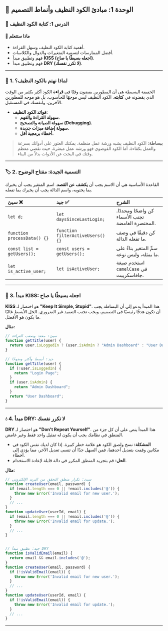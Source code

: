 ## 📐 الوحدة 1: مبادئ الكود النظيف وأنماط التصميم

### 📘 الدرس 1: كتابة الكود النظيف

#### 🧠 **ماذا ستتعلم**
* أهمية كتابة الكود النظيف وسهل القراءة.
* أفضل الممارسات لتسمية المتغيرات والدوال والكلاسات.
* فهم وتطبيق مبدأ **KISS (اجعله بسيطًا يا صاح)**.
* فهم وتطبيق مبدأ **DRY (لا تكرر نفسك)**.

---
### 🤔 1. لماذا نهتم بالكود النظيف؟
الحقيقة البسيطة هي أن المطورين يقضون وقتًا في **قراءة** الكود أكثر بكثير من الوقت الذي يقضونه في **كتابته**. الكود النظيف ليس موجهًا للحاسوب، بل هو موجه للمطورين الآخرين، ولنفسك في المستقبل.

* **فوائد الكود النظيف:**
    * **سهولة القراءة والفهم.**
    * **سهولة الصيانة والتصحيح (Debugging).**
    * **سهولة إضافة ميزات جديدة.**
    * **أخطاء برمجية أقل.**

> **ببساطة:** الكود النظيف يشبه ورشة عمل منظمة. يمكنك العثور على أدواتك بسرعة والعمل بكفاءة. أما الكود الفوضوي فهو ورشة عمل مبعثرة، حيث تقضي معظم وقتك في البحث عن الأدوات بدلاً من البناء.

---
### 🏷️ 2. التسمية الجيدة: مفتاح الوضوح
القاعدة الأساسية هي أن الاسم يجب أن **يكشف عن القصد**. اسم المتغير يجب أن يخبرك بما يحتويه، واسم الدالة يجب أن يخبرك بما تفعله.

| سيئ ❌ | جيد ✅ | الشرح |
| :--- | :--- | :--- |
| `let d;` | `let daysSinceLastLogin;`| كن واضحًا ومحددًا. تجنب الأسماء المختصرة الغامضة. |
| `function processData() {}` | `function filterActiveUsers() {}` | كن دقيقًا في وصف ما تفعله الدالة. |
| `const list = getUsers();`| `const users = getUsers();` | سمِّ المتغير بناءً على ما يمثله، وليس نوعه. |
| `let is_active_user;` | `let isActiveUser;` | استخدم صيغة `camelCase` في جافاسكريبت. |

---
### 💋 3. مبدأ KISS: اجعله بسيطًا يا صاح
**KISS** هو اختصار لـ **"Keep It Simple, Stupid"**. هذا المبدأ يدعو إلى أن البساطة يجب أن تكون هدفًا رئيسيًا في التصميم، ويجب تجنب التعقيد غير الضروري. الحل الأبسط غالبًا ما يكون هو الأفضل.

**مثال:**
```javascript
// سيئ: معقد وصعب القراءة
function getTitle(user) {
  return user.isLoggedIn ? (user.isAdmin ? "Admin Dashboard" : "User Dashboard") : "Login Page";
}

// جيد: أبسط وأكثر وضوحًا
function getTitle(user) {
  if (!user.isLoggedIn) {
    return "Login Page";
  }
  if (user.isAdmin) {
    return "Admin Dashboard";
  }
  return "User Dashboard";
}
```

---
### 💧 4. مبدأ DRY: لا تكرر نفسك
**DRY** هو اختصار لـ **"Don't Repeat Yourself"**. هذا المبدأ ينص على أن كل جزء من المنطق في نظامك يجب أن يكون له تمثيل واحد فقط وغير غامض.

* **المشكلة:** نسخ ولصق الكود هو علامة خطر كبيرة. إذا كان لديك نفس الكود في مكانين وقمت بتعديل أحدهما، فمن السهل جدًا أن تنسى تعديل الآخر، مما يؤدي إلى أخطاء.
* **الحل:** قم بتجريد المنطق المكرر في دالة قابلة لإعادة الاستخدام.

**مثال:**
```javascript
// سيئ: تكرار منطق التحقق من البريد الإلكتروني
function createUser(email, password) {
  if (email.length === 0 || !email.includes('@')) {
    throw new Error('Invalid email for new user.');
  }
  // ...
}
function updateUser(userId, email) {
  if (email.length === 0 || !email.includes('@')) {
    throw new Error('Invalid email for update.');
  }
  // ...
}


// جيد: تطبيق مبدأ DRY
function isValidEmail(email) {
  return email && email.includes('@');
}
function createUser(email, password) {
  if (!isValidEmail(email)) {
    throw new Error('Invalid email for new user.');
  }
  // ...
}
function updateUser(userId, email) {
  if (!isValidEmail(email)) {
    throw new Error('Invalid email for update.');
  }
  // ...
}
```

---
